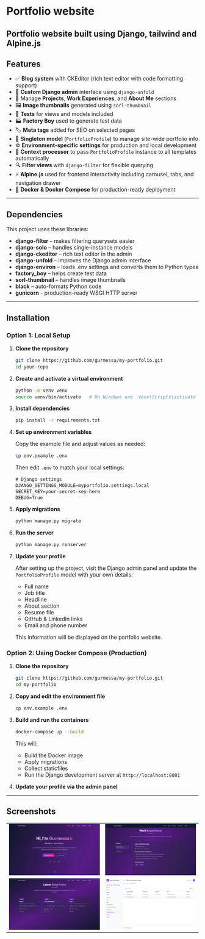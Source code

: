 # Portfolio website

Portfolio website built using Django, tailwind and Alpine.js
---

## Features

- ✅ **Blog system** with CKEditor (rich text editor with code formatting support)  
- 🎨 **Custom Django admin** interface using `django-unfold`  
- 💼 Manage **Projects**, **Work Experiences**, and **About Me** sections  
- 🖼️ **Image thumbnails** generated using `sorl-thumbnail`  
- 🧪 **Tests** for views and models included  
- 🏭 **Factory Boy** used to generate test data  
- 🏷️ **Meta tags** added for SEO on selected pages  
- 🔁 **Singleton model** (`PortfolioProfile`) to manage site-wide portfolio info  
- ⚙️ **Environment-specific settings** for production and local development  
- 🔄 **Context processor** to pass `PortfolioProfile` instance to all templates automatically  
- 🔍 **Filter views** with `django-filter` for flexible querying  
- ⚡ **Alpine.js** used for frontend interactivity including carousel, tabs, and navigation drawer  
- 🐳 **Docker & Docker Compose** for production-ready deployment
---

## Dependencies

This project uses these libraries:

* **django-filter** – makes filtering querysets easier
* **django-solo** – handles single-instance models
* **django-ckeditor** – rich text editor in the admin
* **django-unfold** – improves the Django admin interface
* **django-environ** – loads .env settings and converts them to Python types
* **factory\_boy** – helps create test data
* **sorl-thumbnail** – handles image thumbnails
* **black** – auto-formats Python code
* **gunicorn** - production-ready WSGI HTTP server
---

## Installation

### Option 1: Local Setup

1. **Clone the repository**

   ```bash
   git clone https://github.com/gurmessa/my-portfolio.git
   cd your-repo
   ```

2. **Create and activate a virtual environment**

   ```bash
   python -m venv venv
   source venv/bin/activate   # On Windows use `venv\Scripts\activate`
   ```

3. **Install dependencies**

   ```bash
   pip install -r requirements.txt
   ```

4. **Set up environment variables**

   Copy the example file and adjust values as needed:

   ```bash
   cp env.example .env
   ```

   Then edit `.env` to match your local settings:

   ```dotenv
   # Django settings
   DJANGO_SETTINGS_MODULE=myportfolio.settings.local
   SECRET_KEY=your-secret-key-here
   DEBUG=True
   ```

5. **Apply migrations**

   ```bash
   python manage.py migrate
   ```

6. **Run the server**

   ```bash
   python manage.py runserver
   ```
7. **Update your profile**

   After setting up the project, visit the Django admin panel and update the `PortfolioProfile` model with your own details:

   - Full name  
   - Job title  
   - Headline  
   - About section  
   - Resume file  
   - GitHub & LinkedIn links  
   - Email and phone number  

   This information will be displayed on the portfolio website.


### Option 2: Using Docker Compose (Production)

1. **Clone the repository**

   ```bash
   git clone https://github.com/gurmessa/my-portfolio.git
   cd my-portfolio
   ```

2. **Copy and edit the environment file**

   ```bash
   cp env.example .env
   ```

3. **Build and run the containers**

   ```bash
   docker-compose up --build
   ```

   This will:

   * Build the Docker image
   * Apply migrations
   * Collect staticfiles
   * Run the Django development server at `http://localhost:8081`
4. **Update your profile via the admin panel**


---

## Screenshots

<table>
  <tr>
    <td><img src="screenshots/screenshot1.png" alt="Screenshot 1" width="300"/></td>
    <td><img src="screenshots/screenshot4.png" alt="Screenshot 2" width="300"/></td>
  </tr>
  <tr>
    <td><img src="screenshots/screenshot3.png" alt="Screenshot 3" width="300"/></td>
    <td><img src="screenshots/screenshot2.png" alt="Screenshot 4" width="300"/></td>
  </tr>
</table>
